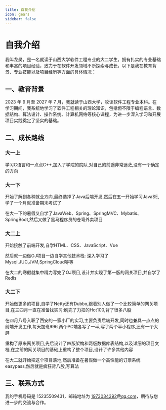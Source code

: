 ```yaml
---
title: 自我介绍
icon: gears
sidebar: false
---
```


# 自我介绍

我叫龙昊，是一名就读于山西大学软件工程专业的大二学生，拥有扎实的专业基础和丰富的项目经验，致力于在软件开发领域不断探索与成长，以下是我在教育背景、专业技能以及项目经历等方面的具体情况：

## 一、教育背景

2023 年 9 月至 2027 年 7 月，我就读于山西大学，攻读软件工程专业本科。在学习期间，我系统地学习了软件工程相关的理论知识，包括但不限于编程语言、数据结构、算法设计、操作系统、计算机网络等核心课程，为进一步深入学习和开展项目实践奠定了坚实的基础。

## 二、成长路线

### 大一上

学习C语言和一点点C++,加入了学院的院队,对自己的前途非常迷茫,没有一个确定的方向

### 大一下

开始了解到各种就业方向,最终选择了Java后端开发,然后在五一开始学习JavaSE,学了一个月就准备期末考试了

在大一下的暑假又自学了JavaWeb、Spring、SpringMVC、Mybatis、SpringBoot,然后又做了黑马程序员的苍穹外卖项目

### 大二上

开始接触了前端开发,自学HTML、CSS、JavaScript、Vue

然后就一边做OJ项目一边自学其他技术栈: 深入学习了Mysql,JUC,JVM,SpringCloud等等

在大二的寒假就集中精力写完了OJ项目,设计并实现了第一版的网关项目,并自学了Redis

### 大二下

开始做更多的项目,自学了Netty还有Dubbo,跟着别人做了一个比较简单的网关项目,在三四月一直在准备找实习:刷完了力扣的Hot100,背了很多八股

在四月八号入职了西安的一家小厂的实习,主要负责后端开发,同时也兼具一点点的前端开发工作,每天加班996,两个PC端各写了一半,写了两个半小程序,还有一个大屏

重构了原来网关项目,先后设计了四版架构和两版数据库表结构,以及详细的项目文档,在之前的网关项目的基础上重构了整个项目,设计了许多其他内容

在大二就开始把这个项目落地,然后准备在暑假做一个高性能的订票系统easypass,然后就是疯狂背八股,写算法

## 三、联系方式

我的手机号码是 15235509431，邮箱地址为 1973034392@qq.com，期待与您进一步的交流与合作。
